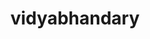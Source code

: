 ---
title: vidyabhandary
github: https://github.com/vidyabhandary
mode: dark
transition: 1s
score: 48.6
archetype:
- Github Actions
- Editor’s Choice
---